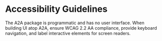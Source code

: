 # Accessibility Guidelines

The A2A package is programmatic and has no user interface. When building UI atop A2A, ensure WCAG 2.2 AA compliance, provide keyboard navigation, and label interactive elements for screen readers.

